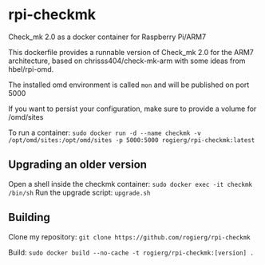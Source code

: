 # rpi-checkmk
Check_mk 2.0 as a docker container for Raspberry Pi/ARM7

This dockerfile provides a runnable version of Check_mk 2.0 for the ARM7 architecture, based on chrisss404/check-mk-arm with some ideas from hbel/rpi-omd.

The installed omd environment is called `mon` and will be published on port 5000

If you want to persist your configuration, make sure to provide a volume for /omd/sites

To run a container:
`sudo docker run -d --name checkmk -v /opt/omd/sites:/opt/omd/sites -p 5000:5000 rogierg/rpi-checkmk:latest`

## Upgrading an older version
Open a shell inside the checkmk container:
`sudo docker exec -it checkmk /bin/sh`
Run the upgrade script:
`upgrade.sh`

## Building
Clone my repository:
`git clone https://github.com/rogierg/rpi-checkmk`

Build:
`sudo docker build --no-cache -t rogierg/rpi-checkmk:[version] .`
